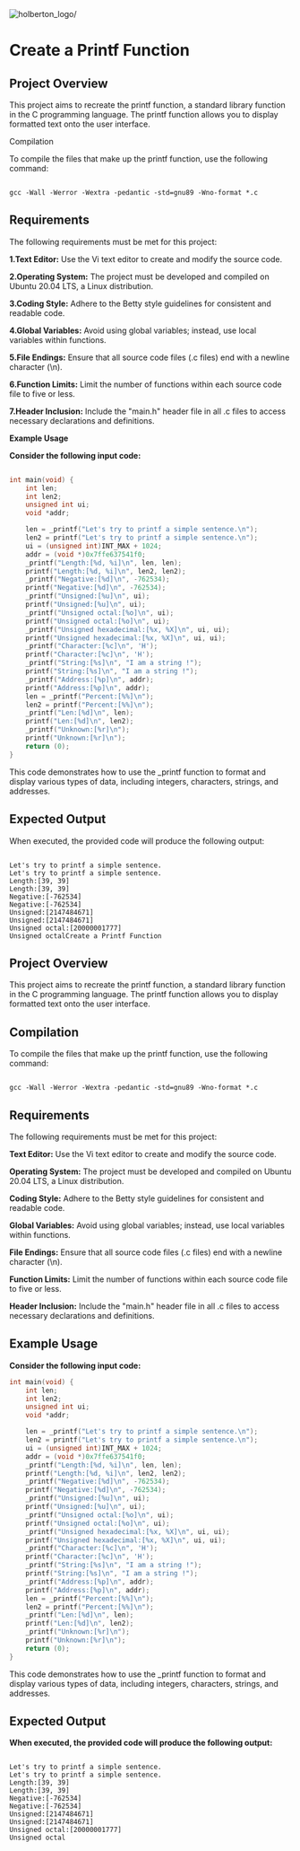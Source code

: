 <img src="https://github.com/TheWatcher01/holbertonschool-printf/blob/Ted_Code/printf_flowchart_pics.jpeg" alt=holberton_logo/>

# Create a Printf Function

## Project Overview

This project aims to recreate the printf function, a standard library function in the C programming language. The printf function allows you to display formatted text onto the user interface.

Compilation

To compile the files that make up the printf function, use the following command:

```

gcc -Wall -Werror -Wextra -pedantic -std=gnu89 -Wno-format *.c

```

## Requirements

The following requirements must be met for this project:

**1.Text Editor:** Use the Vi text editor to create and modify the source code.

**2.Operating System:** The project must be developed and compiled on Ubuntu 20.04 LTS, a Linux distribution.

**3.Coding Style:** Adhere to the Betty style guidelines for consistent and readable code.

**4.Global Variables:** Avoid using global variables; instead, use local variables within functions.

**5.File Endings:** Ensure that all source code files (.c files) end with a newline character (\n).

**6.Function Limits:** Limit the number of functions within each source code file to five or less.

**7.Header Inclusion:** Include the "main.h" header file in all .c files to access necessary declarations and definitions.

**Example Usage**

**Consider the following input code:**

```C

int main(void) {
	int len;
	int len2;
	unsigned int ui;
	void *addr;

	len = _printf("Let's try to printf a simple sentence.\n");
	len2 = printf("Let's try to printf a simple sentence.\n");
	ui = (unsigned int)INT_MAX + 1024;
	addr = (void *)0x7ffe637541f0;
	_printf("Length:[%d, %i]\n", len, len);
	printf("Length:[%d, %i]\n", len2, len2);
	_printf("Negative:[%d]\n", -762534);
	printf("Negative:[%d]\n", -762534);
	_printf("Unsigned:[%u]\n", ui);
	printf("Unsigned:[%u]\n", ui);
	_printf("Unsigned octal:[%o]\n", ui);
	printf("Unsigned octal:[%o]\n", ui);
	_printf("Unsigned hexadecimal:[%x, %X]\n", ui, ui);
	printf("Unsigned hexadecimal:[%x, %X]\n", ui, ui);
	_printf("Character:[%c]\n", 'H');
	printf("Character:[%c]\n", 'H');
	_printf("String:[%s]\n", "I am a string !");
	printf("String:[%s]\n", "I am a string !");
	_printf("Address:[%p]\n", addr);
	printf("Address:[%p]\n", addr);
	len = _printf("Percent:[%%]\n");
	len2 = printf("Percent:[%%]\n");
	_printf("Len:[%d]\n", len);
	printf("Len:[%d]\n", len2);
	_printf("Unknown:[%r]\n");
	printf("Unknown:[%r]\n");
	return (0);
}

```

This code demonstrates how to use the _printf function to format and display various types of data, including integers, characters, strings, and addresses.

## Expected Output

When executed, the provided code will produce the following output:

```

Let's try to printf a simple sentence.
Let's try to printf a simple sentence.
Length:[39, 39]
Length:[39, 39]
Negative:[-762534]
Negative:[-762534]
Unsigned:[2147484671]
Unsigned:[2147484671]
Unsigned octal:[20000001777]
Unsigned octalCreate a Printf Function

```

## Project Overview

This project aims to recreate the printf function, a standard library function in the C programming language. The printf function allows you to display formatted text onto the user interface.

## Compilation

To compile the files that make up the printf function, use the following command:

```

gcc -Wall -Werror -Wextra -pedantic -std=gnu89 -Wno-format *.c

```

## Requirements

The following requirements must be met for this project:

**Text Editor:** Use the Vi text editor to create and modify the source code.

**Operating System:** The project must be developed and compiled on Ubuntu 20.04 LTS, a Linux distribution.

**Coding Style:** Adhere to the Betty style guidelines for consistent and readable code.

**Global Variables:** Avoid using global variables; instead, use local variables within functions.

**File Endings:** Ensure that all source code files (.c files) end with a newline character (\n).

**Function Limits:** Limit the number of functions within each source code file to five or less.

**Header Inclusion:** Include the "main.h" header file in all .c files to access necessary declarations and definitions.

## Example Usage

**Consider the following input code:**

```C
int main(void) {
	int len;
	int len2;
	unsigned int ui;
	void *addr;

	len = _printf("Let's try to printf a simple sentence.\n");
	len2 = printf("Let's try to printf a simple sentence.\n");
	ui = (unsigned int)INT_MAX + 1024;
	addr = (void *)0x7ffe637541f0;
	_printf("Length:[%d, %i]\n", len, len);
	printf("Length:[%d, %i]\n", len2, len2);
	_printf("Negative:[%d]\n", -762534);
	printf("Negative:[%d]\n", -762534);
	_printf("Unsigned:[%u]\n", ui);
	printf("Unsigned:[%u]\n", ui);
	_printf("Unsigned octal:[%o]\n", ui);
	printf("Unsigned octal:[%o]\n", ui);
	_printf("Unsigned hexadecimal:[%x, %X]\n", ui, ui);
	printf("Unsigned hexadecimal:[%x, %X]\n", ui, ui);
	_printf("Character:[%c]\n", 'H');
	printf("Character:[%c]\n", 'H');
	_printf("String:[%s]\n", "I am a string !");
	printf("String:[%s]\n", "I am a string !");
	_printf("Address:[%p]\n", addr);
	printf("Address:[%p]\n", addr);
	len = _printf("Percent:[%%]\n");
	len2 = printf("Percent:[%%]\n");
	_printf("Len:[%d]\n", len);
	printf("Len:[%d]\n", len2);
	_printf("Unknown:[%r]\n");
	printf("Unknown:[%r]\n");
	return (0);
}

```

This code demonstrates how to use the _printf function to format and display various types of data, including integers, characters, strings, and addresses.

## Expected Output

**When executed, the provided code will produce the following output:**

```

Let's try to printf a simple sentence.
Let's try to printf a simple sentence.
Length:[39, 39]
Length:[39, 39]
Negative:[-762534]
Negative:[-762534]
Unsigned:[2147484671]
Unsigned:[2147484671]
Unsigned octal:[20000001777]
Unsigned octal

```



